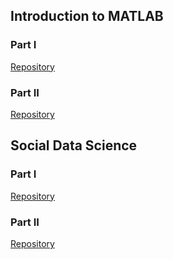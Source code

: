 ## Introduction to MATLAB

### Part I

[Repository](https://github.com/marcio-mourao/intro2MATLAB-1)

### Part II

[Repository](https://github.com/marcio-mourao/intro2MATLAB-2)

## Social Data Science

### Part I

[Repository](https://github.com/marcio-mourao/socialDataScience-1)

### Part II

[Repository](https://github.com/marcio-mourao/socialDataScience-2)


